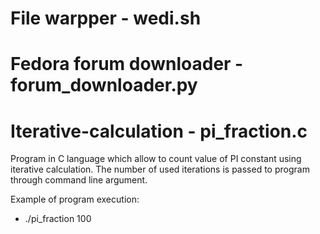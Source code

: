 # File warpper - wedi.sh

# Fedora forum downloader - forum_downloader.py


# Iterative-calculation - pi_fraction.c
Program in C language which allow to count value of PI constant using iterative calculation. The number of used iterations is passed to program through command line argument.

Example of program execution:
  - ./pi_fraction 100
